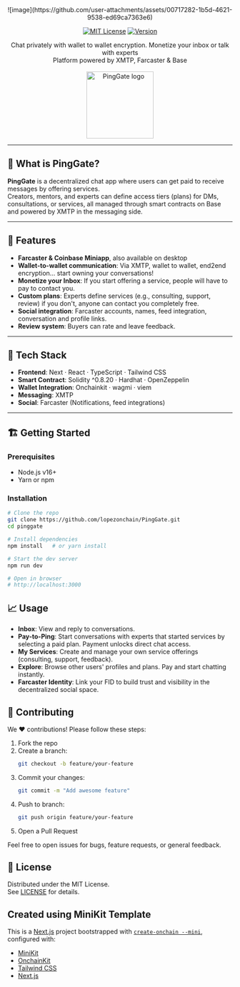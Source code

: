 <div align="center">
![image](https://github.com/user-attachments/assets/00717282-1b5d-4621-9538-ed69ca7363e6)

[![MIT License](https://img.shields.io/badge/license-MIT-green)](#license) [![Version](https://img.shields.io/badge/version-1.0.0-blue)](#)

  Chat privately with wallet to wallet encryption. Monetize your inbox or talk with experts<br/>Platform powered by XMTP, Farcaster & Base
<br/><br/>
  <img
    src="https://pinggate.lopezonchain.xyz/PingGateLogo.png"
    alt="PingGate logo"
    width="150"
    height="150"
  />
</div>

---

## 💬 What is PingGate?

**PingGate** is a decentralized chat app where users can get paid to receive messages by offering services.  
Creators, mentors, and experts can define access tiers (plans) for DMs, consultations, or services, all managed through smart contracts on Base and powered by XMTP in the messaging side.

---

## 🚀 Features

- **Farcaster & Coinbase Miniapp**, also available on desktop  
- **Wallet-to-wallet communication**: Via XMTP, wallet to wallet, end2end encryption... start owning your conversations!
- **Monetize your Inbox**: If you start offering a service, people will have to pay to contact you.
- **Custom plans**: Experts define services (e.g., consulting, support, review) if you don't, anyone can contact you completely free. 
- **Social integration**: Farcaster accounts, names, feed integration, conversation and profile links.
- **Review system**: Buyers can rate and leave feedback.

---

## 🔧 Tech Stack

- **Frontend**: Next · React · TypeScript · Tailwind CSS  
- **Smart Contract**: Solidity ^0.8.20 · Hardhat · OpenZeppelin  
- **Wallet Integration**: Onchainkit · wagmi · viem  
- **Messaging**: XMTP  
- **Social**: Farcaster (Notifications, feed integrations)

---

## 🏗️ Getting Started

### Prerequisites

- Node.js v16+  
- Yarn or npm  

### Installation

```bash
# Clone the repo
git clone https://github.com/lopezonchain/PingGate.git
cd pinggate

# Install dependencies
npm install   # or yarn install

# Start the dev server
npm run dev

# Open in browser
# http://localhost:3000
```

## 📈 Usage

- **Inbox**: View and reply to conversations.
- **Pay-to-Ping**: Start conversations with experts that started services by selecting a paid plan. Payment unlocks direct chat access.
- **My Services**: Create and manage your own service offerings (consulting, support, feedback).
- **Explore**: Browse other users' profiles and plans. Pay and start chatting instantly.
- **Farcaster Identity**: Link your FID to build trust and visibility in the decentralized social space.

## 🤝 Contributing

We ❤️ contributions! Please follow these steps:

1. Fork the repo  
2. Create a branch:  
   ```bash
   git checkout -b feature/your-feature
   ```  
3. Commit your changes:  
   ```bash
   git commit -m "Add awesome feature"
   ```  
4. Push to branch:  
   ```bash
   git push origin feature/your-feature
   ```  
5. Open a Pull Request  

Feel free to open issues for bugs, feature requests, or general feedback.

## 📜 License

Distributed under the MIT License.  
See [LICENSE](LICENSE) for details.

## Created using MiniKit Template

This is a [Next.js](https://nextjs.org) project bootstrapped with [`create-onchain --mini`](), configured with:

- [MiniKit](https://docs.base.org/builderkits/minikit/overview)
- [OnchainKit](https://www.base.org/builders/onchainkit)
- [Tailwind CSS](https://tailwindcss.com)
- [Next.js](https://nextjs.org/docs)
